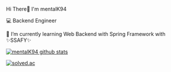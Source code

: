 Hi There👋 I'm mentalK94

💻 Backend Engineer

🌱 I’m currently learning Web Backend with Spring Framework with ✨SSAFY✨

[![mentalK94 github stats](https://github-readme-stats.vercel.app/api?username=mentalK94&show_icons=true)](https://github.com/mentalK94/mentalK94)

[![solved.ac](http://mazassumnida.wtf/api/v2/generate_badge?boj=doingnow94)](https://solved.ac/doingnow94)
